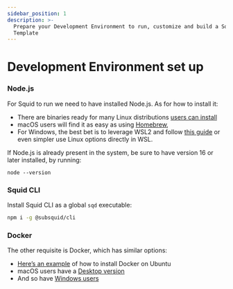```yaml
---
sidebar_position: 1
description: >-
  Prepare your Development Environment to run, customize and build a Squid
  Template
---
```


# Development Environment set up

### Node.js

For Squid to run we need to have installed Node.js. As for how to install it:

* There are binaries ready for many Linux distributions [users can install](https://nodejs.org/en/download/package-manager/#debian-and-ubuntu-based-linux-distributions)
* macOS users will find it as easy as using [Homebrew](https://nodejs.org/en/download/package-manager/#alternatives-2),&#x20;
* For Windows, the best bet is to leverage WSL2 and follow [this guide](https://docs.microsoft.com/en-us/windows/dev-environment/javascript/nodejs-on-wsl) or even simpler use Linux options directly in WSL.

If Node.js is already present in the system, be sure to have version 16 or later installed, by running:

```
node --version
```

### Squid CLI

Install Squid CLI as a global `sqd` executable:
```bash
npm i -g @subsquid/cli
```

### Docker

The other requisite is Docker, which has similar options:

* [Here’s an example](https://docs.docker.com/engine/install/ubuntu/#install-using-the-repository) of how to install Docker on Ubuntu
* macOS users have a [Desktop version](https://docs.docker.com/desktop/mac/install/)
* And so have [Windows users](https://docs.docker.com/desktop/windows/install/)
